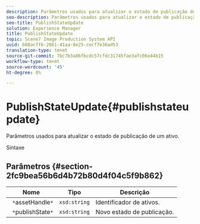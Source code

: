 ```yaml
---
description: Parâmetros usados para atualizar o estado de publicação de um ativo.
seo-description: Parâmetros usados para atualizar o estado de publicação de um ativo.
seo-title: PublishStateUpdate
solution: Experience Manager
title: PublishStateUpdate
topic: Scene7 Image Production System API
uuid: b08acff6-2861-41aa-8e25-cecf7e36ad53
translation-type: tm+mt
source-git-commit: 7bc7b3a86fbcdc57cfdc31745fae3afc06e44b15
workflow-type: tm+mt
source-wordcount: '45'
ht-degree: 0%

---
```



# PublishStateUpdate{#publishstateupdate}

Parâmetros usados para atualizar o estado de publicação de um ativo.

Sintaxe

## Parâmetros {#section-2fc9bea56b6d4b72b80d4f04c5f9b862}

| Nome | Tipo | Descrição |
|---|---|---|
| ` *`assetHandle`*` | `xsd:string` | Identificador de ativos. |
| ` *`publishState`*` | `xsd:string` | Novo estado de publicação. |

